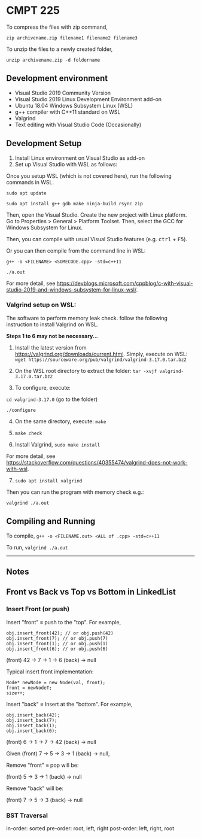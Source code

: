 # CMPT 225

To compress the files with zip command,

`zip archivename.zip filename1 filename2 filename3`

To unzip the files to a newly created folder,

`unzip archivename.zip -d foldername` 

## Development environment

- Visual Studio 2019 Community Version
- Visual Studio 2019 Linux Development Environment add-on
- Ubuntu 18.04 Windows Subsystem Linux (WSL)
- g++ compiler with C++11 standard on WSL
- Valgrind
- Text editing with Visual Studio Code (Occasionally)

## Development Setup

1. Install Linux environment on Visual Studio as add-on
2. Set up Visual Studio with WSL as follows:

Once you setup WSL (which is not covered here), run the following commands in WSL.

`sudo apt update`

`sudo apt install g++ gdb make ninja-build rsync zip`

Then, open the Visual Studio. Create the new project with Linux platform. Go to Properties > General > Platform Toolset. Then, select the GCC for Windows Subsystem for Linux. 

Then, you can compile with usual Visual Studio features (e.g. <kbd>ctrl</kbd> + <kbd>F5</kbd>).

Or you can then compile from the command line in WSL:

`g++ -o <FILENAME> <SOMECODE.cpp> -std=c++11`

`./a.out`

For more detail, see https://devblogs.microsoft.com/cppblog/c-with-visual-studio-2019-and-windows-subsystem-for-linux-wsl/.

### Valgrind setup on WSL:

The software to perform memory leak check. follow the following instruction to install Valgrind on WSL.

**Steps 1 to 6 may not be necessary...**

1. Install the latest version from https://valgrind.org/downloads/current.html. Simply, execute on WSL: `wget https://sourceware.org/pub/valgrind/valgrind-3.17.0.tar.bz2` 

2. On the WSL root directory to extract the folder: `tar -xvjf valgrind-3.17.0.tar.bz2`

3. To configure, execute:

`cd valgrind-3.17.0` (go to the folder)

`./configure`

4. On the same directory, execute: `make`

5. `make check`

6. Install Valgrind, `sudo make install`

For more detail, see https://stackoverflow.com/questions/40355474/valgrind-does-not-work-with-wsl.

7. `sudo apt install valgrind`

Then you can run the program with memory check e.g.:

`valgrind ./a.out`

## Compiling and Running
To compile,
`g++ -o <FILENAME.out> <ALL of .cpp> -std=c++11`

To run,
`valgrind ./a.out`


___
## Notes

## Front vs Back vs Top vs Bottom in LinkedList

### Insert Front (or push)
Insert "front" ≡ push to the "top". For example,

```
obj.insert_front(42); // or obj.push(42)
obj.insert_front(7); // or obj.push(7)
obj.insert_front(1); // or obj.push(1)
obj.insert_front(6); // or obj.push(6)
```
(front) 42 -> 7 -> 1 -> 6 (back) -> null

Typical insert front implementation:
```
Node* newNode = new Node(val, front);
front = newNodeT;
size++;
```

Insert "back" ≡ Insert at the "bottom". For example,

```
obj.insert_back(42);
obj.insert_back(7);
obj.insert_back(1);
obj.insert_back(6);
```
(front) 6 -> 1 -> 7 -> 42 (back) -> null

Given (front) 7 -> 5 -> 3 -> 1 (back) -> null,

Remove "front" ≡ pop will be:

(front) 5 -> 3 -> 1 (back) -> null

Remove "back" will be:

(front) 7 -> 5 -> 3 (back) -> null

### BST Traversal

in-order: sorted
pre-order: root, left, right
post-order: left, right, root
